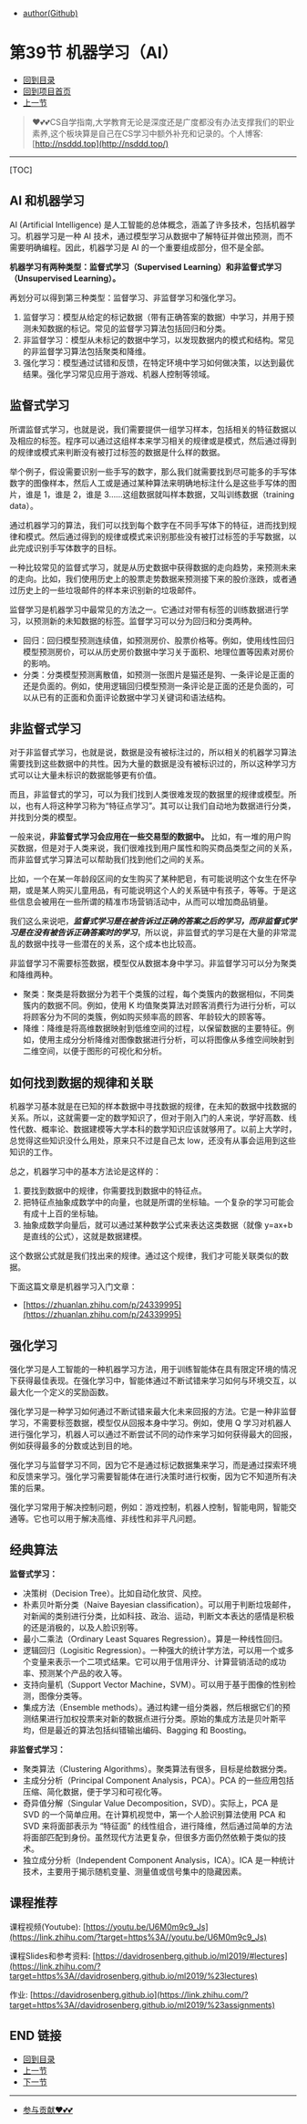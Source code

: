+ [author(Github)](https://github.com)
# 第39节 机器学习（AI）
+ [回到目录](../README.md)
+ [回到项目首页](../../README.md)
+ [上一节](38.md)
> ❤️💕💕CS自学指南,大学教育无论是深度还是广度都没有办法支撑我们的职业素养,这个板块算是自己在CS学习中额外补充和记录的。个人博客:[http://nsddd.top](http://nsddd.top/)
---
[TOC]

## AI 和机器学习

AI (Artificial Intelligence) 是人工智能的总体概念，涵盖了许多技术，包括机器学习。机器学习是一种 AI 技术，通过模型学习从数据中了解特征并做出预测，而不需要明确编程。因此，机器学习是 AI 的一个重要组成部分，但不是全部。

**机器学习有两种类型：监督式学习（Supervised Learning）和非监督式学习（Unsupervised Learning）。**

再划分可以得到第三种类型：监督学习、非监督学习和强化学习。

1. 监督学习：模型从给定的标记数据（带有正确答案的数据）中学习，并用于预测未知数据的标记。常见的监督学习算法包括回归和分类。
2. 非监督学习：模型从未标记的数据中学习，以发现数据内的模式和结构。常见的非监督学习算法包括聚类和降维。
3. 强化学习：模型通过试错和反馈，在特定环境中学习如何做决策，以达到最优结果。强化学习常见应用于游戏、机器人控制等领域。



## 监督式学习

所谓监督式学习，也就是说，我们需要提供一组学习样本，包括相关的特征数据以及相应的标签。程序可以通过这组样本来学习相关的规律或是模式，然后通过得到的规律或模式来判断没有被打过标签的数据是什么样的数据。

举个例子，假设需要识别一些手写的数字，那么我们就需要找到尽可能多的手写体数字的图像样本，然后人工或是通过某种算法来明确地标注什么是这些手写体的图片，谁是 1，谁是 2，谁是 3……这组数据就叫样本数据，又叫训练数据（training data）。

通过机器学习的算法，我们可以找到每个数字在不同手写体下的特征，进而找到规律和模式。然后通过得到的规律或模式来识别那些没有被打过标签的手写数据，以此完成识别手写体数字的目标。

一种比较常见的监督式学习，就是从历史数据中获得数据的走向趋势，来预测未来的走向。比如，我们使用历史上的股票走势数据来预测接下来的股价涨跌，或者通过历史上的一些垃圾邮件的样本来识别新的垃圾邮件。

监督学习是机器学习中最常见的方法之一。它通过对带有标签的训练数据进行学习，以预测新的未知数据的标签。监督学习可以分为回归和分类两种。

+ 回归：回归模型预测连续值，如预测房价、股票价格等。例如，使用线性回归模型预测房价，可以从历史房价数据中学习关于面积、地理位置等因素对房价的影响。
+ 分类：分类模型预测离散值，如预测一张图片是猫还是狗、一条评论是正面的还是负面的。例如，使用逻辑回归模型预测一条评论是正面的还是负面的，可以从已有的正面和负面评论数据中学习关键词和语法结构。



## 非监督式学习

对于非监督式学习，也就是说，数据是没有被标注过的，所以相关的机器学习算法需要找到这些数据中的共性。因为大量的数据是没有被标识过的，所以这种学习方式可以让大量未标识的数据能够更有价值。

而且，非监督式的学习，可以为我们找到人类很难发现的数据里的规律或模型。所以，也有人将这种学习称为“特征点学习”。其可以让我们自动地为数据进行分类，并找到分类的模型。

一般来说，**非监督式学习会应用在一些交易型的数据中。** 比如，有一堆的用户购买数据，但是对于人类来说，我们很难找到用户属性和购买商品类型之间的关系，而非监督式学习算法可以帮助我们找到他们之间的关系。

比如，一个在某一年龄段区间的女生购买了某种肥皂，有可能说明这个女生在怀孕期，或是某人购买儿童用品，有可能说明这个人的关系链中有孩子，等等。于是这些信息会被用在一些所谓的精准市场营销活动中，从而可以增加商品销量。

我们这么来说吧，***监督式学习是在被告诉过正确的答案之后的学习，而非监督式学习是在没有被告诉正确答案时的学习***，所以说，非监督式的学习是在大量的非常混乱的数据中找寻一些潜在的关系，这个成本也比较高。

非监督学习不需要标签数据，模型仅从数据本身中学习。非监督学习可以分为聚类和降维两种。

+ 聚类：聚类是将数据分为若干个类簇的过程，每个类簇内的数据相似，不同类簇内的数据不同。例如，使用 K 均值聚类算法对顾客消费行为进行分析，可以将顾客分为不同的类簇，例如购买频率高的顾客、年龄较大的顾客等。
+ 降维：降维是将高维数据映射到低维空间的过程，以保留数据的主要特征。例如，使用主成分分析降维对图像数据进行分析，可以将图像从多维空间映射到二维空间，以便于图形的可视化和分析。



## 如何找到数据的规律和关联

机器学习基本就是在已知的样本数据中寻找数据的规律，在未知的数据中找数据的关系。所以，这就需要一定的数学知识了，但对于刚入门的人来说，学好高数、线性代数、概率论、数据建模等大学本科的数学知识应该就够用了。以前上大学时，总觉得这些知识没什么用处，原来只不过是自己太 low，还没有从事会运用到这些知识的工作。

总之，机器学习中的基本方法论是这样的：

1. 要找到数据中的规律，你需要找到数据中的特征点。
2. 把特征点抽象成数学中的向量，也就是所谓的坐标轴。一个复杂的学习可能会有成十上百的坐标轴。
3. 抽象成数学向量后，就可以通过某种数学公式来表达这类数据（就像 y=ax+b 是直线的公式），这就是数据建模。

这个数据公式就是我们找出来的规律。通过这个规律，我们才可能关联类似的数据。

下面这篇文章是机器学习入门文章：

+ [https://zhuanlan.zhihu.com/p/24339995](https://zhuanlan.zhihu.com/p/24339995)



## 强化学习

强化学习是人工智能的一种机器学习方法，用于训练智能体在具有限定环境的情况下获得最佳表现。在强化学习中，智能体通过不断试错来学习如何与环境交互，以最大化一个定义的奖励函数。

强化学习是一种学习如何通过不断试错来最大化未来回报的方法。它是一种非监督学习，不需要标签数据，模型仅从回报本身中学习。例如，使用 Q 学习对机器人进行强化学习，机器人可以通过不断尝试不同的动作来学习如何获得最大的回报，例如获得最多的分数或达到目的地。

强化学习与监督学习不同，因为它不是通过标记数据集来学习，而是通过探索环境和反馈来学习。强化学习需要智能体在进行决策时进行权衡，因为它不知道所有决策的后果。

强化学习常用于解决控制问题，例如：游戏控制，机器人控制，智能电网，智能交通等。它也可以用于解决高维、非线性和非平凡问题。



## 经典算法

**监督式学习：**

+ 决策树（Decision Tree）。比如自动化放贷、风控。
+ 朴素贝叶斯分类（Naive Bayesian classification）。可以用于判断垃圾邮件，对新闻的类别进行分类，比如科技、政治、运动，判断文本表达的感情是积极的还是消极的，以及人脸识别等。
+ 最小二乘法（Ordinary Least Squares Regression）。算是一种线性回归。
+ 逻辑回归（Logisitic Regression）。一种强大的统计学方法，可以用一个或多个变量来表示一个二项式结果。它可以用于信用评分、计算营销活动的成功率、预测某个产品的收入等。
+ 支持向量机（Support Vector Machine，SVM）。可以用于基于图像的性别检测，图像分类等。
+ 集成方法（Ensemble methods）。通过构建一组分类器，然后根据它们的预测结果进行加权投票来对新的数据点进行分类。原始的集成方法是贝叶斯平均，但是最近的算法包括纠错输出编码、Bagging 和 Boosting。



**非监督式学习：**

+ 聚类算法（Clustering Algorithms）。聚类算法有很多，目标是给数据分类。
+ 主成分分析（Principal Component Analysis，PCA）。PCA 的一些应用包括压缩、简化数据，便于学习和可视化等。
+ 奇异值分解（Singular Value Decomposition，SVD）。实际上，PCA 是 SVD 的一个简单应用。在计算机视觉中，第一个人脸识别算法使用 PCA 和 SVD 来将面部表示为 “特征面” 的线性组合，进行降维，然后通过简单的方法将面部匹配到身份。虽然现代方法更复杂，但很多方面仍然依赖于类似的技术。
+ 独立成分分析（Independent Component Analysis，ICA）。ICA 是一种统计技术，主要用于揭示随机变量、测量值或信号集中的隐藏因素。



## 课程推荐

课程视频(Youtube): [https://youtu.be/U6M0m9c9_Js](https://link.zhihu.com/?target=https%3A//youtu.be/U6M0m9c9_Js)

课程Slides和参考资料: [https://davidrosenberg.github.io/ml2019/#lectures](https://link.zhihu.com/?target=https%3A//davidrosenberg.github.io/ml2019/%23lectures)

作业: [https://davidrosenberg.github.io](https://link.zhihu.com/?target=https%3A//davidrosenberg.github.io/ml2019/%23assignments)



## END 链接

+ [回到目录](../README.md)
+ [上一节](38.md)
+ [下一节](40.md)
---
+ [参与贡献❤️💕💕](https://github.com/3293172751/Block_Chain/blob/master/Git/git-contributor.md)